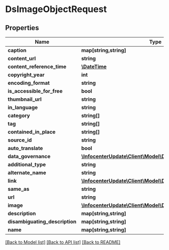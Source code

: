 # DsImageObjectRequest

## Properties
Name | Type | Description | Notes
------------ | ------------- | ------------- | -------------
**caption** | **map[string,string]** |  | [optional] 
**content_url** | **string** |  | [optional] 
**content_reference_time** | [**\DateTime**](\DateTime.md) |  | [optional] 
**copyright_year** | **int** |  | [optional] 
**encoding_format** | **string** |  | [optional] 
**is_accessible_for_free** | **bool** |  | [optional] 
**thumbnail_url** | **string** |  | [optional] 
**in_language** | **string** |  | [optional] 
**category** | **string[]** |  | [optional] 
**tag** | **string[]** |  | [optional] 
**contained_in_place** | **string[]** |  | [optional] 
**source_id** | **string** |  | [optional] 
**auto_translate** | **bool** |  | [optional] 
**data_governance** | [**\InfocenterUpdate\Client\Model\DsDataGovernanceRequest**](DsDataGovernanceRequest.md) |  | [optional] 
**additional_type** | **string** |  | [optional] 
**alternate_name** | **string** |  | [optional] 
**link** | [**\InfocenterUpdate\Client\Model\DsLinkRequest[]**](DsLinkRequest.md) |  | [optional] 
**same_as** | **string** |  | [optional] 
**url** | **string** |  | [optional] 
**image** | [**\InfocenterUpdate\Client\Model\DsImageObjectRequest**](DsImageObjectRequest.md) |  | [optional] 
**description** | **map[string,string]** |  | [optional] 
**disambiguating_description** | **map[string,string]** |  | [optional] 
**name** | **map[string,string]** |  | [optional] 

[[Back to Model list]](../../README.md#documentation-for-models) [[Back to API list]](../../README.md#documentation-for-api-endpoints) [[Back to README]](../../README.md)

